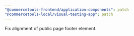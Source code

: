 ```yaml
---
"@commercetools-frontend/application-components": patch
"@commercetools-local/visual-testing-app": patch
---
```


Fix alignment of public page footer element.
